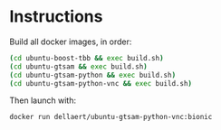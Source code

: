 # Instructions

Build all docker images, in order:

```bash
(cd ubuntu-boost-tbb && exec build.sh)
(cd ubuntu-gtsam && exec build.sh)
(cd ubuntu-gtsam-python && exec build.sh)
(cd ubuntu-gtsam-python-vnc && exec build.sh)
```

Then launch with: 

    docker run dellaert/ubuntu-gtsam-python-vnc:bionic


